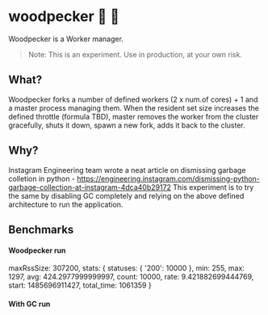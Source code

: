 # woodpecker :deciduous_tree: :baby_chick:

Woodpecker is a  Worker manager.

> Note: This is an experiment. Use in production, at your own risk.

## What?

Woodpecker forks a number of defined workers (2 x num.of cores) + 1 and a master process managing them. When the resident set size increases the defined throttle (formula TBD), master removes the worker from the cluster gracefully, shuts it down, spawn a new fork, adds it back to the cluster.


## Why?

Instagram Engineering team wrote a neat article on dismissing garbage colletion in python - https://engineering.instagram.com/dismissing-python-garbage-collection-at-instagram-4dca40b29172 This experiment is to try the same by disabling GC completely and relying on the above defined architecture to run the application.

## Benchmarks

#### Woodpecker run

maxRssSize: 307200,
stats: {
  statuses: { '200': 10000 },
  min: 255,
  max: 1297,
  avg: 424.2977999999997,
  count: 10000,
  rate: 9.421882699444769,
  start: 1485696911427,
  total_time: 1061359
 }

#### With GC run
